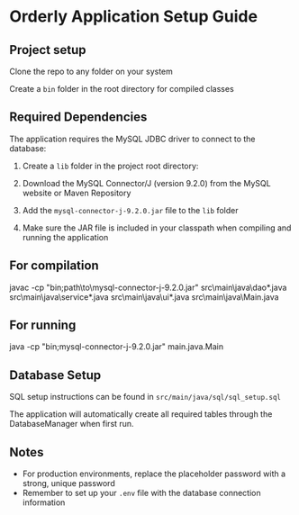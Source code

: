 # Orderly Application Setup Guide

## Project setup

Clone the repo to any folder on your system

Create a `bin` folder in the root directory for compiled classes

## Required Dependencies

The application requires the MySQL JDBC driver to connect to the database:

1. Create a `lib` folder in the project root directory:

2. Download the MySQL Connector/J (version 9.2.0) from the MySQL website or Maven Repository

3. Add the `mysql-connector-j-9.2.0.jar` file to the `lib` folder

4. Make sure the JAR file is included in your classpath when compiling and running the application

## For compilation
javac -cp "bin;path\to\mysql-connector-j-9.2.0.jar" src\main\java\dao\*.java src\main\java\service\*.java src\main\java\ui\*.java src\main\java\Main.java

## For running
java -cp "bin;mysql-connector-j-9.2.0.jar" main.java.Main

## Database Setup

SQL setup instructions can be found in `src/main/java/sql/sql_setup.sql` 

The application will automatically create all required tables through the DatabaseManager when first run.

## Notes

- For production environments, replace the placeholder password with a strong, unique password
- Remember to set up your `.env` file with the database connection information
